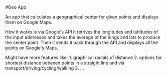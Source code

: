 #Geo App

An app that calculates a geographical center for given points and displays them on Google Maps.

How it works is via Google's API it retrives the longitudes and lattitudes of the input addresses and takes the average of the longs and lats to produce the center point. Then it sends it back through the API and displays all the points on Google's Maps.

Might have more features like:
    1. graphilcal radials of distance
    2. options for shortest distance between points in a straight line and via transport/driving/cycling/walking
    3. ...